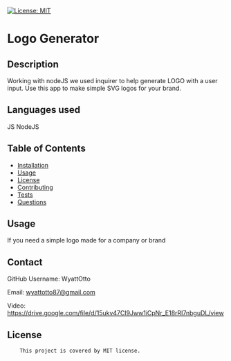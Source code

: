 
[![License: MIT](https://img.shields.io/badge/License-MIT-yellow.svg)](https://opensource.org/licenses/MIT)

# Logo Generator

## Description
Working with nodeJS we used inquirer to help generate LOGO with a user input.
Use this app to make simple SVG logos for your brand. 

## Languages used

JS 
NodeJS

## Table of Contents
  
  - [Installation](#installation)
  - [Usage](#usage)
  - [License](#license)
  - [Contributing](#contributing)
  - [Tests](#tests)
  - [Questions](#questions)

## Usage

  If you need a simple logo made for a company or brand

## Contact 
  GitHub Username:  WyattOtto

  Email: wyattotto87@gmail.com

  Video: https://drive.google.com/file/d/15ukv47Cl9Jww1iCpNr_E18rRI7nbguDL/view
 ## License 
        This project is covered by MIT license.


